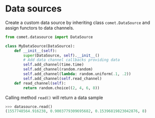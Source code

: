# Data sources

Create a custom data source by inheriting class `comet.DataSource` and assign functors to data channels.

```python
from comet.datasource import DataSource

class MyDataSource(DataSource):
    def __init__(self):
        super(DataSource, self).__init__()
        # Add data channel callbacks providing data
        self.add_channel(time.time)
        self.add_channel(random.random)
        self.add_channel(lambda: random.uniform(.1, .2))
        self.add_channel(self.read_channel)
    def read_channel(self):
        return random.choice((2, 4, 6, 8))
```
Calling method `read()` will return a data sample

```python
>>> datasource.read()
(1557748564.916238, 0.9003779309695682, 0.15396819823042876, 8)
```
